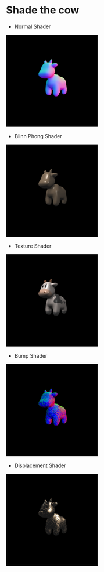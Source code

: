 # Shade the cow
- Normal Shader
<img src="https://github.com/SiqiHuang18/Games101/blob/main/Shade%20the%20Cow/images/output_n.png" height ='50%' width="50%">

- Blinn Phong Shader

<img src="https://github.com/SiqiHuang18/Games101/blob/main/Shade%20the%20Cow/images/output_p.png" height ='50%' width="50%">

- Texture Shader

<img src="https://github.com/SiqiHuang18/Games101/blob/main/Shade%20the%20Cow/images/output_t.png" height ='50%' width="50%">

- Bump Shader

<img src="https://github.com/SiqiHuang18/Games101/blob/main/Shade%20the%20Cow/images/output_b.png" height ='50%' width="50%">

- Displacement Shader

<img src="https://github.com/SiqiHuang18/Games101/blob/main/Shade%20the%20Cow/images/output_d.png" height ='50%' width="50%">
